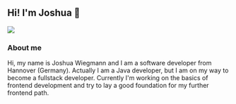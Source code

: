 ## Hi! I'm Joshua 👋 

<a href="https://joshuaw.de"><img src="https://img.shields.io/badge/Website-joshuaw.de-blue"/></a>

### About me
Hi, my name is Joshua Wiegmann and I am a software developer from Hannover (Germany). Actually I am a Java developer, but I am on my way to become a fullstack developer. Currently I'm working on the basics of frontend development and try to lay a good foundation for my further frontend path.